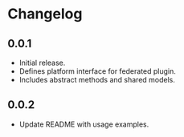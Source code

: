# Changelog

## 0.0.1

- Initial release.
- Defines platform interface for federated plugin.
- Includes abstract methods and shared models.

## 0.0.2

- Update README with usage examples.